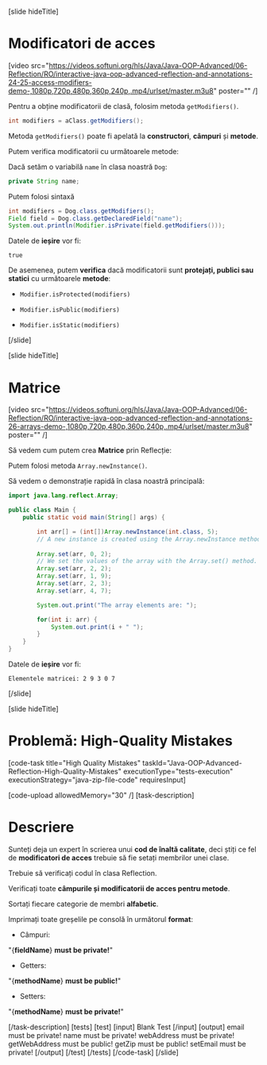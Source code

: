 [slide hideTitle]

# Modificatori de acces

[video src="https://videos.softuni.org/hls/Java/Java-OOP-Advanced/06-Reflection/RO/interactive-java-oop-advanced-reflection-and-annotations-24-25-access-modifiers-demo-,1080p,720p,480p,360p,240p,.mp4/urlset/master.m3u8" poster="" /]

Pentru a obține modificatorii de clasă, folosim metoda `getModifiers()`.

```java
int modifiers = aClass.getModifiers();
```
Metoda `getModifiers()` poate fi apelată la **constructori**, **câmpuri** și **metode**.

Putem verifica modificatorii cu următoarele metode:

Dacă setăm o variabilă `name` în clasa noastră `Dog`:

``` java
private String name;
```

Putem folosi sintaxă

```java
int modifiers = Dog.class.getModifiers();
Field field = Dog.class.getDeclaredField("name");
System.out.println(Modifier.isPrivate(field.getModifiers()));
```

Datele de **ieșire** vor fi:

```
true
```
De asemenea, putem **verifica** dacă modificatorii sunt **protejați, publici sau statici** cu următoarele **metode**:

- `Modifier.isProtected(modifiers)`

- `Modifier.isPublic(modifiers)`

- `Modifier.isStatic(modifiers)`



[/slide]

[slide hideTitle]

# Matrice

[video src="https://videos.softuni.org/hls/Java/Java-OOP-Advanced/06-Reflection/RO/interactive-java-oop-advanced-reflection-and-annotations-26-arrays-demo-,1080p,720p,480p,360p,240p,.mp4/urlset/master.m3u8" poster="" /]

Să vedem cum putem crea **Matrice** prin Reflecție:

Putem folosi metoda `Array.newInstance()`.

Să vedem o demonstrație rapidă în clasa noastră principală:


``` java 
import java.lang.reflect.Array;

public class Main {
    public static void main(String[] args) {

        int arr[] = (int[])Array.newInstance(int.class, 5);
        // A new instance is created using the Array.newInstance method.
        
        Array.set(arr, 0, 2); 
        // We set the values of the array with the Array.set() method.
        Array.set(arr, 2, 2);
        Array.set(arr, 1, 9);
        Array.set(arr, 2, 3);
        Array.set(arr, 4, 7);

        System.out.print("The array elements are: ");

        for(int i: arr) {
            System.out.print(i + " ");
        }
    }
}

```

Datele de **ieșire** vor fi:

```
Elementele matricei: 2 9 3 0 7
```


[/slide]

[slide hideTitle]
# Problemă: High-Quality Mistakes

[code-task title="High Quality Mistakes" taskId="Java-OOP-Advanced-Reflection-High-Quality-Mistakes" executionType="tests-execution" executionStrategy="java-zip-file-code" requiresInput]

[code-upload allowedMemory="30" /]
[task-description]

# Descriere

Sunteți deja un expert în scrierea unui  **cod de înaltă calitate**, deci știți ce fel de **modificatori de acces** trebuie să fie setați membrilor unei clase.

Trebuie să verificați codul în clasa Reflection.

Verificați toate **câmpurile și modificatorii de acces pentru metode**.


Sortați fiecare categorie de membri **alfabetic**.

Imprimați toate greșelile pe consolă în următorul **format**:

- Câmpuri:

"\{**fieldName**\} **must be private!**"

- Getters:

"\{**methodName**\} **must be public!**"

- Setters:

"\{**methodName**\} **must be private!**"


[/task-description]
[tests]
[test]
[input]
Blank Test
[/input]
[output]
email must be private!
name must be private!
webAddress must be private!
getWebAddress must be public!
getZip must be public!
setEmail must be private!
[/output]
[/test]
[/tests]
[/code-task]
[/slide]

